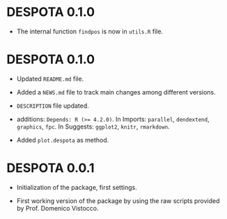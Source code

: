 # DESPOTA 0.1.0

* The internal function `findpos` is now in `utils.R` file.


# DESPOTA 0.1.0

* Updated `README.md` file.

* Added a `NEWS.md` file to track main changes among different versions.

* `DESCRIPTION` file updated.

* additions: `Depends: R (>= 4.2.0)`. In Imports: `parallel`, `dendextend`, `graphics`, `fpc`. In Suggests: `ggplot2`, `knitr`, `rmarkdown`.

* Added `plot.despota` as method.


# DESPOTA 0.0.1

* Initialization of the package, first settings.

* First working version of the package by using the raw scripts provided by Prof. Domenico Vistocco.